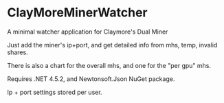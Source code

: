 # ClayMoreMinerWatcher
A minimal watcher application for Claymore's Dual Miner

Just add the miner's ip+port, and get detailed info from mhs, temp, invalid shares.

There is also a chart for the overall mhs, and one for the "per gpu" mhs.

Requires .NET 4.5.2, and Newtonsoft.Json NuGet package.

Ip + port settings stored per user.
